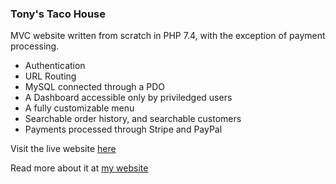 ### Tony's Taco House
MVC website written from scratch in PHP 7.4, with the exception of payment processing.
- Authentication
- URL Routing
- MySQL connected through a PDO
- A Dashboard accessible only by priviledged users
- A fully customizable menu
- Searchable order history, and searchable customers
- Payments processed through Stripe and PayPal

Visit the live website [here](https://tonys.trystanbrock.dev)

Read more about it at [my website](https://trystanbrock.dev/portfolio-website/)